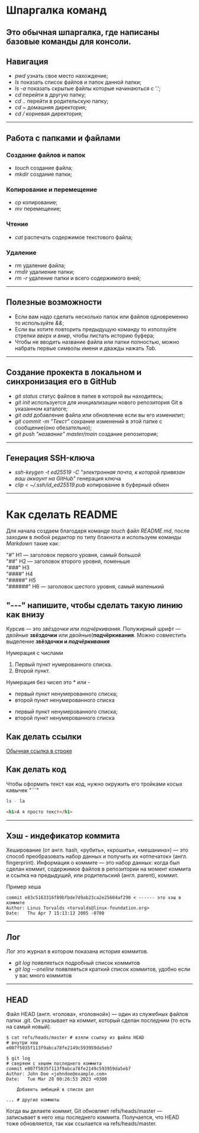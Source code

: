 # Шпаргалка команд
Это обычная шпаргалка, где написаны базовые команды для консоли.
---


## Навигация 
- *pwd* узнать свое место нахождение;<br> 
- *ls* показать список файлов и папок данной папки;<br>
- *ls -a*  показать скрытые файлы которые начинаються с '.';<br>
- *cd* перейти в другую папку;<br>
- *cd ..* перейти в родительскую папку;<br>
- *cd ~* домашняя директория;<br>
- *cd /* корневая директория;<br>
---


## Работа с папками и файлами
### Создание файлов и папок
- *touch* создание файла;<br>
- *mkdir* создание папки;<br>
### Копирование и перемещение
- *cp* копирование;<br>
- *mv* перемещение;<br>
### Чтение
- *cat* распечать содержимое текстового файла;<br>
### Удаление
- *rm* удаление файла;<br>
- *rmdir* удалиение папки;<br>
- *rm -r* удаление папки и всего содержимого вней;<br>
---


## Полезные возможности


- Если вам надо сделать несколько папок или файлов одновременно то используйте _&&_;<br>
- Если вы хотите повторить предыдущую команду то използуйте стрелки _вверх_ и _вниp_, чтобы листать историю буфера;<br>
- Чтобы не вводить название файла или папки полностью, можно набрать первые символы имени и дважды нажать _Tab_.<br>
---


## Создание прокекта в локальном и синхронизация его в GitHub
- *git status* статус файлов в папке в которой вы находитесь;<br>
- *git init* используется для инициализации нового репозитория Git в указанном каталоге;<br>
- *git add* добавление файла или обновление если вы его изменилит;<br>
- *git commit -m "Текст"* сохрание изменений в этой папке с сообщение(оно обезательно);<br>
- *git push "название" master/main* создание репозитория;<br>

---


## Генерация SSH-ключа
- *ssh-keygen -t ed25519 -C "электронная почта, к которой привязан ваш аккаунт на GitHub"* генерация ключа
- *clip < ~/.ssh/id_ed25519.pub* копирование в буферный обмен
---


# Как сделать  README
Для начала создаем благодаря команде *touch* файл *README.md*, после заходим в любой редактор по типу блакнота и используем команды *Markdown* такие как:


"#" H1 — заголовок первого уровня, самый большой<br>
"##" H2 — заголовок второго уровня, поменьше<br>
"###" H3 <br>
"####" H4 <br>
"#####" H5 <br>
"######" H6 — заголовок шестого уровня, самый маленький <br>




"---" напишите, чтобы сделать такую линию как внизу
---
 


Курсив — это *звёздочки* или _подчёркивания_. 
Полужирный шрифт — двойные **звёздочки** или двойные(__подчёркивания__.
Можно совместить выделение **звёздочки и _подчёркивания_**


Нумерация с числами
1. Первый пункт нумерованного списка.
2. Второй пункт. 


Нумерация без чисел это * или -
* первый пункт ненумерованного списка;
* второй пункт ненумерованного списка

- первый пункт ненумерованного списка;
- второй пункт ненумерованного списка 


## Как делать ссылки
[Обычная ссылка в строке](https://www.google.com)

## Как делать код
Чтобы оформить текст как код, нужно окружить его тройками косых кавычек "```"
```bash
ls - la
```
```html
<h1>А я просто текст</h1>
``` 


---
## Хэш - индефикатор коммита


Хеширование (от англ. hash, «рубить», «крошить», «мешанина») — это способ преобразовать набор данных и получить их «отпечаток» (англ. fingerprint).
Информация о коммите — это набор данных: когда был сделан коммит, содержимое файлов в репозитории на момент коммита и ссылка на предыдущий, или родительский (англ. parent), коммит.



Пример хеша
```
commit e83c5163316f89bfbde7d9ab23ca2e25604af290 < ------ это хэш в коммите
Author: Linus Torvalds <torvalds@linux-foundation.org>
Date:   Thu Apr 7 15:13:13 2005 -0700
```   


---
## Лог


Лог это журнал в котором показана история коммитов.<br>
- *git log* появляеться подробный список коммитов<br>
- *git log --oneline* появляеться краткий список коммитов, удобно если у вас много коммитов



---
## HEAD


Файл HEAD (англ. «голова», «головной») — один из служебных файлов папки .git. Он указывает на коммит, который сделан последним (то есть на самый новый).<br>
```
$ cat refs/heads/master # взяли ссылку из файла HEAD
# внутри хеш
e007f5035f113f9abca78fe2149c593959da5eb7

$ git log 
# сверяем с хешем последнего коммита
commit e007f5035f113f9abca78fe2149c593959da5eb7
Author: John Doe <johndoe@example.com>
Date:   Tue Mar 28 00:26:53 2023 +0300

    Добавить амбиций в список дел

... # другие коммиты
```
Когда вы делаете коммит, Git обновляет refs/heads/master — записывает в него хеш последнего коммита. Получается, что HEAD тоже обновляется, так как ссылается на refs/heads/master.